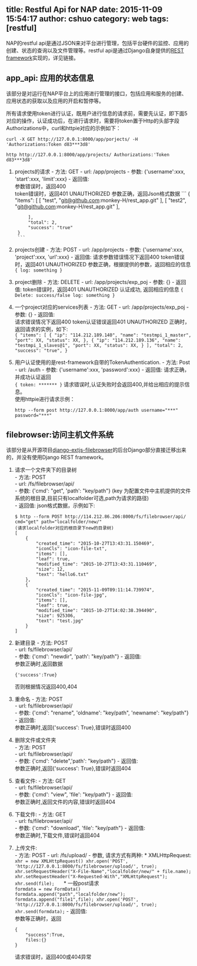title: Restful Api for NAP
date: 2015-11-09 15:54:17
author: cshuo
category: web
tags: [restful]
---
NAP的restful api是通过JSON来对平台进行管理，包括平台硬件的监控、应用的创建、状态的查询以及文件管理等。restful api是通过Django自身提供的[REST framework](http://www.django-rest-framework.org/)实现的，详见链接。

<!--more-->
## app_api: 应用的状态信息
该部分是对运行在NAP平台上的应用进行管理的接口，包括应用和服务的创建、应用状态的获取以及应用的开启和暂停等。

所有请求使用token进行认证，既用户进行信息的请求前，需要先认证，即下面5对应的操作，认证成功后，在进行请求时，需要将token置于Http的头部字段Authorizations中，curl和httpie对应的示例如下：
```
curl -X GET http://127.0.0.1:8000/app/porjects/ -H 'Authorizations:Token d83***3d8'

http http://127.0.0.1:8000/app/projects/ Authorizations:'Token d83***3d8'
```

1. projects的请求
    \- 方法: GET
    \- url: /app/projects
    \- 参数: {'username':xxx, 'start':xxx, 'limit':xxx}
    \- 返回值:    
      参数错误时，返回400     
      token错误时，返回401 UNAUTHORIZED
      参数正确，返回Json格式数据
        ```
        {
    	    "items": [
    	        [
                    "test",
                    "git@github.com:monkey-H/rest_app.git"
    	        ],
                [
                    "test2",
                    "git@github.com:monkey-H/rest_app.git"
                ],

    	    ],
    	    "total": 2,
    	    "success": "true"
    	}
        ```

2. projects创建
    \- 方法: POST
    \- url: /app/projects
    \- 参数: {'username':xxx, 'project':xxx, 'url':xxx}
    \- 返回值:
      请求参数错误情况下返回400
      token错误时，返回401 UNAUTHORIZED
      参数正确，根据提供的参数，返回相应的信息
        ```
        {
            log: something
        }
        ```

3. project删除
    \- 方法: DELETE
    \- url: /app/projects/exp_poj
    \- 参数: {}
    \- 返回值:
      token错误时，返回401 UNAUTHORIZED
      认证成功, 返回相应的信息
        ```
        {
            Delete: success/false
            log: something
        }
        ```

4. 一个project对应的services列表
    \- 方法: GET
    \- url: /app/projects/exp_poj
    \- 参数: {}
    \- 返回值:   
      请求错误情况下返回400
      token认证错误返回401 UNAUTHORIZED
      正确时，返回请求的实例，如下:   
        ```
        {
    	    "items": [
    	        {
    	            "ip": "114.212.189.140",
    	            "name": "testmpi_1_master",
                    "port": XX,
                    "status": XX,
    	        },
    	        {
    	            "ip": "114.212.189.136",
    	            "name": "testmpi_1_slaves@1",
                    "port": XX,
                    "status": XX,
    	        }
    	    ],
            "total": 2,
            "success": "true",
    	}
        ```


4. 用户认证使用的是rest-framework自带的TokenAuthentication.
    \- 方法: Post
    \- url: /auth
    \- 参数: {'username':xxx, 'password':xxx}
    \- 返回值:
      请求正确，并成功认证返回    
        ```
        {
            token: *******
        }
        ```
      请求错误时,认证失败时会返回400,并给出相应的提示信息。   
    使用httpie进行请求示例：
    ```
    http --form post http://127.0.0.1:8000/app/auth username="***" password="***"
    ```


## filebrowser:访问主机文件系统
该部分是从开源项目[django-extjs-filebrowser](https://github.com/revolunet/django-extjs-filebrowser)的后台Django部分直接迁移出来的，并没有使用Django REST framework。
1. 请求一个文件夹下的目录树  
    \- 方法: POST  
    \- url: /fs/filebrowser/api/  
    \- 参数: {'cmd': "get", 'path': "key/path"}
     (key 为配置文件中主机提供的文件系统的根目录,目前只有localfolder可选,path为请求的路径)   
    \- 返回值: json格式数据，示例如下:   
    ```
    $ http --form POST http://114.212.86.206:8000/fs/filebrowser/api/ cmd="get" path="localfolder/new/"
    (请求localfolder对应的根目录下new的目录树)
    [
        {
            "created_time": "2015-10-27T13:43:31.150469",
            "iconCls": "icon-file-txt",
            "items": [],
            "leaf": true,
            "modified_time": "2015-10-27T13:43:31.110469",
            "size": 12,
            "text": "hello6.txt"
        },
        {
            "created_time": "2015-11-09T09:11:14.739974",
            "iconCls": "icon-file-jpg",
            "items": [],
            "leaf": true,
            "modified_time": "2015-10-27T14:02:38.394490",
            "size": 925306,
            "text": "test.jpg"
        }
    ]
    ```

2. 新建目录
    \- 方法: POST  
  	\- url: fs/filebrowser/api/   
  	\- 参数: {'cmd': "newdir", 'path': "key/path"}
  	\- 返回值:  
    参数正确时,返回数据
    ```
    {'success':True}
    ```
    否则根据情况返回400,404  

3. 重命名
  	\- 方法: POST  
  	\- url: fs/filebrowser/api/  
  	\- 参数: {'cmd': "rename", 'oldname': "key/path", 'newname': "key/path"}
  	\- 返回值:  
    参数正确时,返回{'success': True},错误时返回400    

4. 删除文件或文件夹  
    \- 方法: POST  
    \- url: fs/filebrowser/api/  
  	\- 参数: {'cmd': "delete",'path': "key/path"}
  	\- 返回值:  
    参数正确时,返回{'success': True},错误时返回404  

5. 查看文件:
  	\- 方法: GET  
    \- url: fs/filebrowser/api/  
  	\- 参数: {'cmd': "view", 'file': "key/path"}
  	\- 返回值:  
    参数正确时,返回文件的内容,错误时返回404  

6. 下载文件:
  	\- 方法: GET  
  	\- url: fs/filebrowser/api/  
  	\- 参数: {'cmd': "download", 'file': "key/path"}
  	\- 返回值:   
    参数正确时,下载文件,错误时返回404   

7. 上传文件:  
	\- 方法: POST
	\- url: /fs/upload/
	\- 参数, 请求方式有两种:
	   * XMLHttpRequest:  
		```
		xhr = new XMLHttpRequest()
		xhr.open('POST', 'http://127.0.0.1:8000/fs/filebrowser/upload/', true);
		xhr.setRequestHeader("X-File-Name","localfolder/new/" + file.name);
		xhr.setRequestHeader("X-Requested-With","XMLHttpRequest");
		xhr.send(file);   
		```
	   * 一般post请求  
		```
		formdata = new FormData()
		formdata.append("path","localfolder/new");
		formdata.append("file1",file);
		xhr.open('POST', 'http://127.0.0.1:8000/fs/filebrowser/upload/', true);
		xhr.send(formdata);
		```
	\- 返回值:   
	参数等正确时，返回  
	```
	{
        "success":True,
        files:{}
    }
	```
	请求错误时，返回400或404异常
